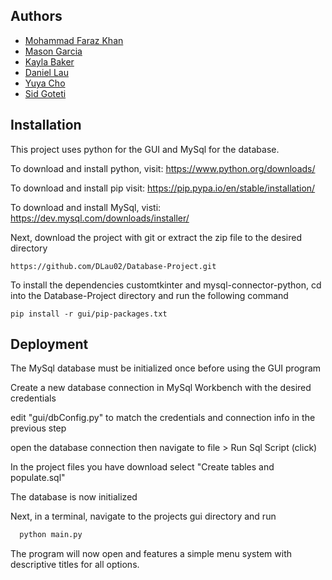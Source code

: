 
## Authors

- [Mohammad Faraz Khan](https://github.com/mohammadfarazk)
- [Mason Garcia](https://github.com/MasonGarciaDev)
- [Kayla Baker](https://github.com/kaylambaker)
- [Daniel Lau](https://github.com/DLau02)
- [Yuya Cho](https://github.com/Yuya216)
- [Sid Goteti](https://github.com/Gotetisid)


## Installation

This project uses python for the GUI and MySql for the database. 

To download and install python, visit:
https://www.python.org/downloads/

To download and install pip visit: https://pip.pypa.io/en/stable/installation/

To download and install MySql, visti:
https://dev.mysql.com/downloads/installer/

Next, download the project with git or extract the zip file to the desired directory 

```
https://github.com/DLau02/Database-Project.git
```

To install the dependencies customtkinter and mysql-connector-python, cd into the Database-Project directory and run the following command

```
pip install -r gui/pip-packages.txt
```


    
## Deployment

The MySql database must be initialized once before using the GUI program

Create a new database connection in MySql Workbench with the desired credentials

edit "gui/dbConfig.py" to match the credentials and  connection info in the previous step

open the database connection then navigate to file > Run Sql Script (click)

In the project files you have download select "Create tables and populate.sql"

The database is now initialized

Next, in a terminal, navigate to the projects gui directory and run  

```python
  python main.py 
```

The program will now open and features a simple menu system with descriptive titles for all options. 

